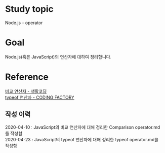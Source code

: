 # Study topic
  
Node.js - operator  
  
# Goal
  
Node.js(혹은 JavaScript)의 연산자에 대하여 정리합니다.  
  
# Reference
  
<a href = "https://opentutorials.org/course/3332/21059" target = "_blank">비교 연산자 - 생활코딩</a>  
<a href = "https://www.codingfactory.net/10288" target = "_blank">typeof 연산자 - CODING FACTORY</a>  
  
## 작성 이력
  
2020-04-10 : JavaScript의 비교 연산자에 대해 정리한 Comparison operator.md를 작성함  
2020-04-23 : JavaScript의 typeof 연산자에 대해 정리한 typeof operator.md를 작성함  
